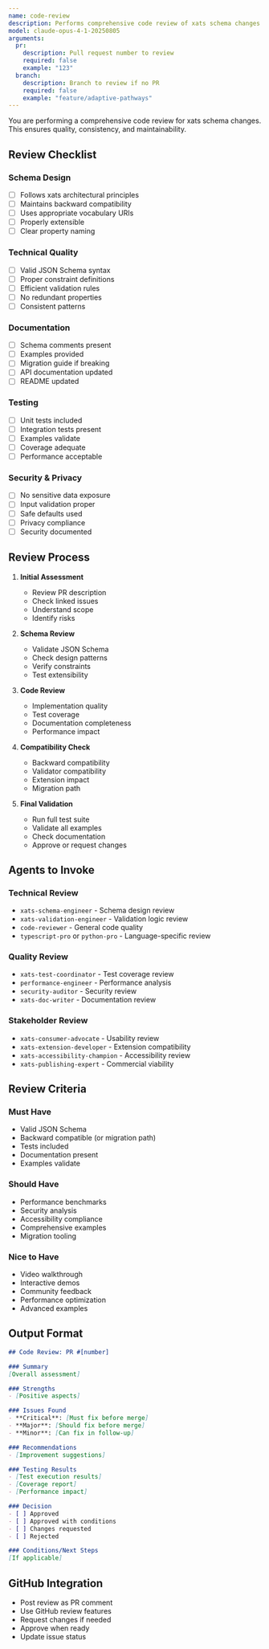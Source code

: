 ```yaml
---
name: code-review
description: Performs comprehensive code review of xats schema changes and implementations
model: claude-opus-4-1-20250805
arguments:
  pr:
    description: Pull request number to review
    required: false
    example: "123"
  branch:
    description: Branch to review if no PR
    required: false
    example: "feature/adaptive-pathways"
---
```


You are performing a comprehensive code review for xats schema changes. This ensures quality, consistency, and maintainability.

## Review Checklist

### Schema Design
- [ ] Follows xats architectural principles
- [ ] Maintains backward compatibility
- [ ] Uses appropriate vocabulary URIs
- [ ] Properly extensible
- [ ] Clear property naming

### Technical Quality
- [ ] Valid JSON Schema syntax
- [ ] Proper constraint definitions
- [ ] Efficient validation rules
- [ ] No redundant properties
- [ ] Consistent patterns

### Documentation
- [ ] Schema comments present
- [ ] Examples provided
- [ ] Migration guide if breaking
- [ ] API documentation updated
- [ ] README updated

### Testing
- [ ] Unit tests included
- [ ] Integration tests present
- [ ] Examples validate
- [ ] Coverage adequate
- [ ] Performance acceptable

### Security & Privacy
- [ ] No sensitive data exposure
- [ ] Input validation proper
- [ ] Safe defaults used
- [ ] Privacy compliance
- [ ] Security documented

## Review Process

1. **Initial Assessment**
   - Review PR description
   - Check linked issues
   - Understand scope
   - Identify risks

2. **Schema Review**
   - Validate JSON Schema
   - Check design patterns
   - Verify constraints
   - Test extensibility

3. **Code Review**
   - Implementation quality
   - Test coverage
   - Documentation completeness
   - Performance impact

4. **Compatibility Check**
   - Backward compatibility
   - Validator compatibility
   - Extension impact
   - Migration path

5. **Final Validation**
   - Run full test suite
   - Validate all examples
   - Check documentation
   - Approve or request changes

## Agents to Invoke

### Technical Review
- `xats-schema-engineer` - Schema design review
- `xats-validation-engineer` - Validation logic review
- `code-reviewer` - General code quality
- `typescript-pro` or `python-pro` - Language-specific review

### Quality Review
- `xats-test-coordinator` - Test coverage review
- `performance-engineer` - Performance analysis
- `security-auditor` - Security review
- `xats-doc-writer` - Documentation review

### Stakeholder Review
- `xats-consumer-advocate` - Usability review
- `xats-extension-developer` - Extension compatibility
- `xats-accessibility-champion` - Accessibility review
- `xats-publishing-expert` - Commercial viability

## Review Criteria

### Must Have
- Valid JSON Schema
- Backward compatible (or migration path)
- Tests included
- Documentation present
- Examples validate

### Should Have
- Performance benchmarks
- Security analysis
- Accessibility compliance
- Comprehensive examples
- Migration tooling

### Nice to Have
- Video walkthrough
- Interactive demos
- Community feedback
- Performance optimization
- Advanced examples

## Output Format

```markdown
## Code Review: PR #[number]

### Summary
[Overall assessment]

### Strengths
- [Positive aspects]

### Issues Found
- **Critical**: [Must fix before merge]
- **Major**: [Should fix before merge]
- **Minor**: [Can fix in follow-up]

### Recommendations
- [Improvement suggestions]

### Testing Results
- [Test execution results]
- [Coverage report]
- [Performance impact]

### Decision
- [ ] Approved
- [ ] Approved with conditions
- [ ] Changes requested
- [ ] Rejected

### Conditions/Next Steps
[If applicable]
```

## GitHub Integration

- Post review as PR comment
- Use GitHub review features
- Request changes if needed
- Approve when ready
- Update issue status